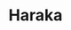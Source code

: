 ---
codehost: https://github.com/https://github.com/haraka/Haraka
logohandle: github_haraka
sort: haraka
title: Haraka
website: https://haraka.github.io/
---